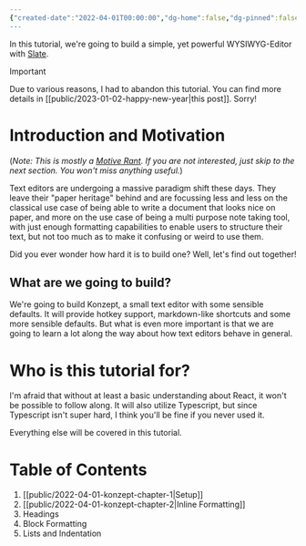 ```yaml
---
{"created-date":"2022-04-01T00:00:00","dg-home":false,"dg-pinned":false,"dg-home-link":false,"dg-publish":true,"type":"post","excerpt":"In this tutorial, we're going to build a sensible WYSIWYG Editor with Slate.js.","dg-permalink":"/konzept-introduction/","disabled rules":["header-increment","yaml-title","yaml-title-alias","file-name-heading"],"title":"Konzept: A simple, yet powerful WYSIWYG-Editor in React","aliases":["Konzept: A simple, yet powerful WYSIWYG-Editor in React"],"linter-yaml-title-alias":"Konzept: A simple, yet powerful WYSIWYG-Editor in React","updated-date":"2025-05-05T17:44:21","tags":["Tutorial","konzept"],"dg-path":"2022-04-01-konzept-introduction.md","permalink":"/konzept-introduction/","dgPassFrontmatter":true,"created":"2022-04-01T00:00:00","updated":"2025-05-05T17:44:21"}
---
```




In this tutorial, we're going to build a simple, yet powerful WYSIWYG-Editor with [Slate](https://github.com/ianstormtaylor/slate).

> [!important]
> Due to various reasons, I had to abandon this tutorial. You can find more details in [[public/2023-01-02-happy-new-year\|this post]]. Sorry!

# Introduction and Motivation

(_Note: This is mostly a [Motive Rant](https://tvtropes.org/pmwiki/pmwiki.php/Main/MotiveRant). If you are not interested, just skip to the next section. You won't miss anything useful._)

Text editors are undergoing a massive paradigm shift these days. They leave their "paper heritage" behind and are focussing less and less on the classical use case of being able to write a document that looks nice on paper, and more on the use case of being a multi purpose note taking tool, with just enough formatting capabilities to enable users to structure their text, but not too much as to make it confusing or weird to use them.

Did you ever wonder how hard it is to build one? Well, let's find out together!

## What are we going to build?

We're going to build Konzept, a small text editor with some sensible defaults. It will provide hotkey support, markdown-like shortcuts and some more sensible defaults. But what is even more important is that we are going to learn a lot along the way about how text editors behave in general.

# Who is this tutorial for?

I'm afraid that without at least a basic understanding about React, it won't be possible to follow along. It will also utilize Typescript, but since Typescript isn't super hard, I think you'll be fine if you never used it.

Everything else will be covered in this tutorial.

# Table of Contents

1. [[public/2022-04-01-konzept-chapter-1\|Setup]]
2. [[public/2022-04-01-konzept-chapter-2\|Inline Formatting]]
3. Headings
4. Block Formatting
5. Lists and Indentation
